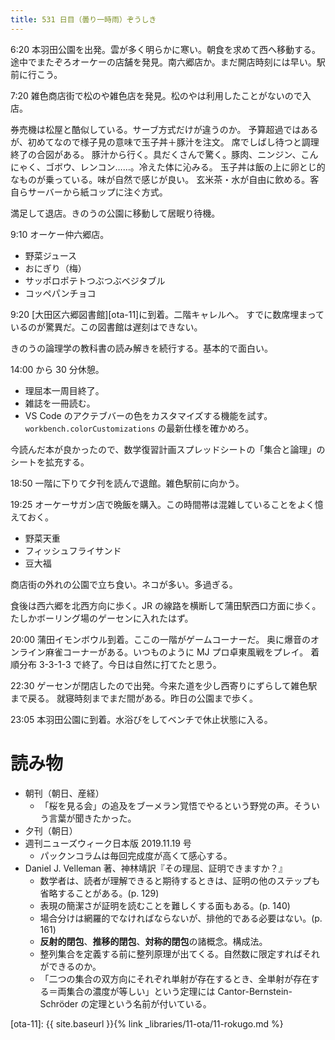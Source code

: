 ```yaml
---
title: 531 日目（曇り一時雨）ぞうしき
---
```


6:20 本羽田公園を出発。雲が多く明らかに寒い。朝食を求めて西へ移動する。
途中でまたぞろオーケーの店舗を発見。南六郷店か。まだ開店時刻には早い。駅前に行こう。

7:20 雑色商店街で松のや雑色店を発見。松のやは利用したことがないので入店。

券売機は松屋と酷似している。サーブ方式だけが違うのか。
予算超過ではあるが、初めてなので様子見の意味で玉子丼＋豚汁を注文。
席でしばし待つと調理終了の合図がある。
豚汁から行く。具だくさんで驚く。豚肉、ニンジン、こんにゃく、ゴボウ、レンコン……。冷えた体に沁みる。
玉子丼は飯の上に卵とじ的なものが乗っている。味が自然で感じが良い。
玄米茶・水が自由に飲める。客自らサーバーから紙コップに注ぐ方式。

満足して退店。きのうの公園に移動して居眠り待機。

9:10 オーケー仲六郷店。

* 野菜ジュース
* おにぎり（梅）
* サッポロポテトつぶつぶベジタブル
* コッペパンチョコ

9:20 [大田区六郷図書館][ota-11]に到着。二階キャレルへ。
すでに数席埋まっているのが驚異だ。この図書館は遅刻はできない。

きのうの論理学の教科書の読み解きを続行する。基本的で面白い。

14:00 から 30 分休憩。

* 理屈本一周目終了。
* 雑誌を一冊読む。
* VS Code のアクテブバーの色をカスタマイズする機能を試す。
  `workbench.colorCustomizations` の最新仕様を確かめろ。

今読んだ本が良かったので、数学復習計画スプレッドシートの「集合と論理」のシートを拡充する。

18:50 一階に下りて夕刊を読んで退館。雑色駅前に向かう。

19:25 オーケーサガン店で晩飯を購入。この時間帯は混雑していることをよく憶えておく。

* 野菜天重
* フィッシュフライサンド
* 豆大福

商店街の外れの公園で立ち食い。ネコが多い。多過ぎる。

食後は西六郷を北西方向に歩く。JR の線路を横断して蒲田駅西口方面に歩く。
たしかボーリング場のゲーセンに入れたはず。

20:00 蒲田イモンボウル到着。ここの一階がゲームコーナーだ。
奥に爆音のオンライン麻雀コーナーがある。いつものように MJ プロ卓東風戦をプレイ。
着順分布 3-3-1-3 で終了。今日は自然に打てたと思う。

22:30 ゲーセンが閉店したので出発。今来た道を少し西寄りにずらして雑色駅まで戻る。
就寝時刻までまだ間がある。昨日の公園まで歩く。

23:05 本羽田公園に到着。水浴びをしてベンチで休止状態に入る。

# 読み物

* 朝刊（朝日、産経）
  * 「桜を見る会」の追及をブーメラン覚悟でやるという野党の声。そういう言葉が聞きたかった。
* 夕刊（朝日）
* 週刊ニューズウィーク日本版 2019.11.19 号
  * パックンコラムは毎回完成度が高くて感心する。
* Daniel J. Velleman 著、神林靖訳『その理屈、証明できますか？』
  * 数学者は、読者が理解できると期待するときは、証明の他のステップも省略することがある。(p. 129)
  * 表現の簡潔さが証明を読むことを難しくする面もある。(p. 140)
  * 場合分けは網羅的でなければならないが、排他的である必要はない。(p. 161)
  * **反射的閉包**、**推移的閉包**、**対称的閉包**の諸概念。構成法。
  * 整列集合を定義する前に整列原理が出てくる。自然数に限定すればそれができるのか。
  * 「二つの集合の双方向にそれぞれ単射が存在するとき、全単射が存在する＝両集合の濃度が等しい」という定理には
    Cantor-Bernstein-Schröder の定理という名前が付いている。

[ota-11]: {{ site.baseurl }}{% link _libraries/11-ota/11-rokugo.md %}
